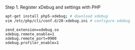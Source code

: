 Step 1. Register xDebug and settings with PHP
```bash
apt-get install php5-xdebug; # download xdebug
vim /etc/php/cli/conf.d/20-xdebug.ini # configure xdebug
```
```
zend_extension=xdebug.so
xdebug.remote_enable=1
xdebug.remote_port=9900
xdebug.profiler_enable=1
```